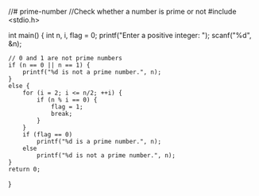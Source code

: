 //# prime-number
//Check whether a number is prime or not 
#include <stdio.h>

int main() {
    int n, i, flag = 0;
    printf("Enter a positive integer: ");
    scanf("%d", &n);

    // 0 and 1 are not prime numbers
    if (n == 0 || n == 1) {
        printf("%d is not a prime number.", n);
    }
    else {
        for (i = 2; i <= n/2; ++i) {
            if (n % i == 0) {
                flag = 1;
                break;
            }
        }
        if (flag == 0)
            printf("%d is a prime number.", n);
        else
            printf("%d is not a prime number.", n);
    }
    return 0;
}
